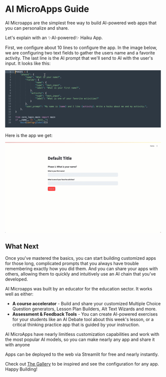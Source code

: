 # AI MicroApps Guide

AI Microapps are the simplest free way to build AI-powered web apps that you can personalize and share.

Let's explain with an ✨AI-powered✨ Haiku App.

First, we configure about 10 lines to configure the app. In the image below, we are configuring two text fields to gather the users name and a favorite activity. The last line is the AI prompt that we'll send to AI with the user's input. It looks like this:

![Several lines of code to make an AI MicroApp](img/code_lines.png)

Here is the app we get:

![Animated Gif of the hello world app](img/hello_world_app.gif)

## What Next

Once you've mastered the basics, you can start building customized apps for those long, complicated prompts that you always have trouble remembering exactly how you did them. And you can share your apps with others, allowing them to quickly and intuitively use an AI chain that you've developed.

AI Microapps was built by an educator for the education sector. It works well as either:

* **A course accelerator** - Build and share your customized Multiple Choice Question generators, Lesson Plan Builders, Alt Text Wizards and more.
* **Assessment & Feedback Tools** - You can create AI-powered exercises for your students like an AI Debate tool about this week's lesson, or a critical thinking practice app that is guided by your instruction.

AI MicroApps have nearly limitless customization capabilities and work with the most popular AI models, so you can make nearly any app and share it with anyone

Apps can be deployed to the web via Streamlit for free and nearly instantly.

Check out <a href="https://ai-microapps.streamlit.app/" target="_blank" alt="Gallery of AI Microapps">The Gallery</a> to be inspired and see the configuration for any app. Happy Building!